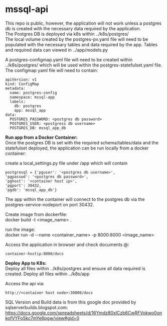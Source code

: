 # mssql-api

This repo is public, however, the application will not work unless a postgres db is created with the necessary data required by the application.  
The Postgres DB is deployed via k8s within ../k8s/postgres/  
The local volume created by the postgres-pv.yaml file will need to be populated with the necessary tables and data required by the app.
Tables and required data can viewed in ../app/models.py

A postgres-configmap.yaml file will need to be created within ../k8s/postgres/ which will be used within the postgres-statefulset.yaml file.  
The configmap yaml file will need to contain:  
```
apiVersion: v1
kind: ConfigMap
metadata:
  name: postgres-config
  namespace: mssql-app
  labels:
    db: postgres
    app: mssql_app
data:
  POSTGRES_PASSWORD: <postgres db password>
  POSTGRES_USER: <postgress db username>
  POSTGRES_DB: mssql_app_db
```

**Run app from a Docker Container:**    
Once the postgres DB is set with the required schema/tables/data and the statefulset deployed, the application can be run locally from a docker container: 

create a local_settings.py file under /app which will contain  
```
postgresql = {'pguser': '<postgres db username>',
'pgpasswd': '<postgres db password>',
'pghost': '<container host ip>',
'pgport': 30432,
'pgdb': 'mssql_app_db'}
```
The app within the container will connect to the postgres db via the postgres-service-nodeport on port 30432.

Create image from dockerfile:  
docker build -t <image_name> .

run the image:  
docker run -d --name <container_name> -p 8000:8000 <image_name>

Access the application in browser and check documents @:    
```
container-hostip:8000/docs
```

**Deploy App to K8s:**   
Deploy all files within ../k8s/postgres and ensure all data required is created.
Deploy all files within ../k8s/app

Access the api via:  
```
http://<container host node>:30800/docs
```


SQL Version and Build data is from this google doc provided by sqlserverbuilds.blogspot.com:  
https://docs.google.com/spreadsheets/d/16Ymdz80xlCzb6CwRFVokwo0onkofVYFoSkc7mYe6pgw/view#gid=0

